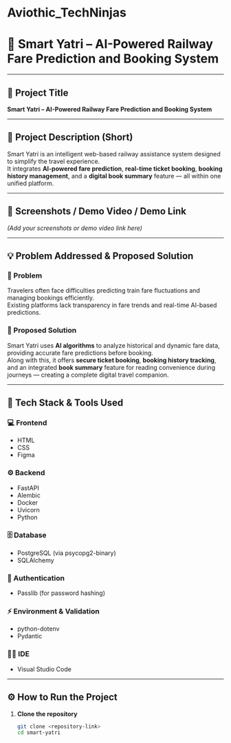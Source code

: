 # Aviothic_TechNinjas
# 🚆 Smart Yatri – AI-Powered Railway Fare Prediction and Booking System

---

## 📌 Project Title
**Smart Yatri – AI-Powered Railway Fare Prediction and Booking System**

---

## 📖 Project Description (Short)
Smart Yatri is an intelligent web-based railway assistance system designed to simplify the travel experience.  
It integrates **AI-powered fare prediction**, **real-time ticket booking**, **booking history management**, and a **digital book summary** feature — all within one unified platform.

---

## 🎥 Screenshots / Demo Video / Demo Link
*(Add your screenshots or demo video link here)*

---

## 💡 Problem Addressed & Proposed Solution

### 🧩 Problem
Travelers often face difficulties predicting train fare fluctuations and managing bookings efficiently.  
Existing platforms lack transparency in fare trends and real-time AI-based predictions.

### 💭 Proposed Solution
Smart Yatri uses **AI algorithms** to analyze historical and dynamic fare data, providing accurate fare predictions before booking.  
Along with this, it offers **secure ticket booking**, **booking history tracking**, and an integrated **book summary** feature for reading convenience during journeys — creating a complete digital travel companion.

---

## 🧰 Tech Stack & Tools Used

### 💻 Frontend
- HTML  
- CSS  
- Figma  

### ⚙️ Backend
- FastAPI  
- Alembic  
- Docker  
- Uvicorn  
- Python  

### 🗄️ Database
- PostgreSQL (via psycopg2-binary)  
- SQLAlchemy  

### 🔐 Authentication
- Passlib (for password hashing)

### ⚡ Environment & Validation
- python-dotenv  
- Pydantic  

### 🧑‍💻 IDE
- Visual Studio Code  

---

## ⚙️ How to Run the Project

1. **Clone the repository**
   ```bash
   git clone <repository-link>
   cd smart-yatri
